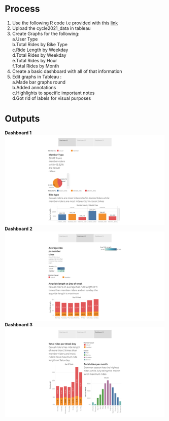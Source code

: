 # Process
1. Use the following R code i.e provided with this [link](https://github.com/AADITYAPRABALCHAWLA/GOOGLE-DATA-ANALYSIS-CAPSTONE-PROJECT/blob/main/Tableau.R)
2. Upload the cycle2021_data in tableau
3. Create Graphs for the following:<br/>
   a.User Type<br/>
   b.Total Rides by Bike Type<br/>
   c.Ride Length by Weekday<br/>
   d.Total Rides by Weekday<br/>
   e.Total Rides by Hour<br/>
   f.Total Rides by Month<br/>
4. Create a basic dashboard with all of that information
5. Edit graphs in Tableau :<br/>
   a.Made bar graphs round<br/>
   b.Added annotations<br/>
   c.Highlights to specific important notes<br/>
   d.Got rid of labels for visual purposes<br/>

# Outputs
**Dashboard 1**
![Dashboard1](https://github.com/AADITYAPRABALCHAWLA/GOOGLE-DATA-ANALYSIS-CAPSTONE-PROJECT/blob/main/Dashboard%201.png)
**Dashboard 2**
![Dashboard2](https://github.com/AADITYAPRABALCHAWLA/GOOGLE-DATA-ANALYSIS-CAPSTONE-PROJECT/blob/main/Dashboard%202.png)
**Dashboard 3**
![Dashboard3](https://github.com/AADITYAPRABALCHAWLA/GOOGLE-DATA-ANALYSIS-CAPSTONE-PROJECT/blob/main/Dashboard%203.png)


